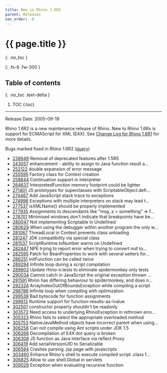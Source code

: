 ```yaml
---
title: New in Rhino 1.6R2
parent: Releases
nav_order: -8
---
```


# {{ page.title }}
{: .no_toc }

{: .fs-6 .fw-300 }

## Table of contents
{: .no_toc .text-delta }

1. TOC
{:toc}

---
Release Date: 2005-09-19

Rhino 1.6R2 is a new maintenance release of Rhino. New to Rhino 1.6Rx is support for ECMAScript for XML (E4X). See [Change Log for Rhino 1.6R1](./new_in_rhino_1.6r1) for more details.

Bugs marked fixed in Rhino 1.6R2 ([query](https://bugzilla.mozilla.org/buglist.cgi?query_format=advanced&short_desc_type=allwordssubstr&short_desc=&product=Rhino%20Graveyard&long_desc_type=substring&long_desc=&bug_file_loc_type=allwordssubstr&bug_file_loc=&status_whiteboard_type=allwordssubstr&status_whiteboard=&keywords_type=allwords&keywords=&resolution=FIXED&emailassigned_to1=1&emailtype1=exact&email1=&emailassigned_to2=1&emailreporter2=1&emailqa_contact2=1&emailtype2=exact&email2=&bugidtype=include&bug_id=&votes=&chfieldfrom=2004-11-29&chfieldto=2005-08-21&chfield=resolution&chfieldvalue=FIXED&cmdtype=doit&order=Reuse+same+sort+as+last+time&field0-0-0=noop&type0-0-0=noop&value0-0-0=))
- [238649](https://bugzilla.mozilla.org/show_bug.cgi?id=238649) Removal of deprecated features after 1.5R5
- [243057](https://bugzilla.mozilla.org/show_bug.cgi?id=243057) enhancement - ability to assign to Java function result a...
- [252122](https://bugzilla.mozilla.org/show_bug.cgi?id=252122) double expansion of error message
- [255595](https://bugzilla.mozilla.org/show_bug.cgi?id=255595) Factory class for Context creation
- [258844](https://bugzilla.mozilla.org/show_bug.cgi?id=258844) Continuation support in interpreter
- [264637](https://bugzilla.mozilla.org/show_bug.cgi?id=264637) InterpretedFunction memory footprint could be lighter
- [271401](https://bugzilla.mozilla.org/show_bug.cgi?id=271401) JS prototypes for superclasses with ScriptableObject.defi...
- [274467](https://bugzilla.mozilla.org/show_bug.cgi?id=274467) Add JavaScript stack trace to exceptions
- [274996](https://bugzilla.mozilla.org/show_bug.cgi?id=274996) Exceptions with multiple interpreters on stack may lead t...
- [277537](https://bugzilla.mozilla.org/show_bug.cgi?id=277537) isXMLName() should be properly implemented
- [277935](https://bugzilla.mozilla.org/show_bug.cgi?id=277935) Assignments to descendants like "msg..s = something" => f...
- [278701](https://bugzilla.mozilla.org/show_bug.cgi?id=278701) Minimised windows don't indicate that breakpoints have be...
- [280047](https://bugzilla.mozilla.org/show_bug.cgi?id=280047) Not implementing Scriptable in Undefined
- [280629](https://bugzilla.mozilla.org/show_bug.cgi?id=280629) When using the debugger within another program the only w...
- [281067](https://bugzilla.mozilla.org/show_bug.cgi?id=281067)  ThreadLocal in Context prevents class unloading
- [281247](https://bugzilla.mozilla.org/show_bug.cgi?id=281247) JDK compatibility via special class
- [281537](https://bugzilla.mozilla.org/show_bug.cgi?id=281537) ScriptRuntime.toNumber warns on Undefined
- [282447](https://bugzilla.mozilla.org/show_bug.cgi?id=282447) NPE trying to report error when trying to convert null to...
- [282595](https://bugzilla.mozilla.org/show_bug.cgi?id=282595) Patch for BeanProperties to work with several setters for...
- [286251](https://bugzilla.mozilla.org/show_bug.cgi?id=286251) initFunction can be called twice
- [289294](https://bugzilla.mozilla.org/show_bug.cgi?id=289294) Infinite loop during a script compilation
- [289603](https://bugzilla.mozilla.org/show_bug.cgi?id=289603) Update rhino-n.tests to eliminate spidermonkey only tests
- [290034](https://bugzilla.mozilla.org/show_bug.cgi?id=290034) Cannot catch in JavaScript the original exception thrown ...
- [291591](https://bugzilla.mozilla.org/show_bug.cgi?id=291591) Rhino has differing behaviour to spidermonkey, and does n...
- [292324](https://bugzilla.mozilla.org/show_bug.cgi?id=292324) ArrayIndexOutOfBoundsException while compiling a script
- [298786](https://bugzilla.mozilla.org/show_bug.cgi?id=298786) Infinite loop when compiling with optimization
- [299539](https://bugzilla.mozilla.org/show_bug.cgi?id=299539) Bad bytecode for function assignments
- [299613](https://bugzilla.mozilla.org/show_bug.cgi?id=299613) Runtime support for function-results-as-lvalue
- [302501](https://bugzilla.mozilla.org/show_bug.cgi?id=302501) constructor property shouldn't be readonly
- [303572](https://bugzilla.mozilla.org/show_bug.cgi?id=303572) Need access to underlying RhinoException in rethrown erro...
- [305323](https://bugzilla.mozilla.org/show_bug.cgi?id=305323) Rhino fails to select the appropriate overloaded method
- [305753](https://bugzilla.mozilla.org/show_bug.cgi?id=305753) NativeJavaMethod objects have incorrect parent when using...
- [306258](https://bugzilla.mozilla.org/show_bug.cgi?id=306258) Can not compile using Ant scripts under JDK 1.5
- [306268](https://bugzilla.mozilla.org/show_bug.cgi?id=306268) Decompilation of E4X dot query is broken
- [306308](https://bugzilla.mozilla.org/show_bug.cgi?id=306308) JS function as Java interface via reflect.Proxy
- [306419](https://bugzilla.mozilla.org/show_bug.cgi?id=306419) Add serialVersionUID to Serializable
- [306584](https://bugzilla.mozilla.org/show_bug.cgi?id=306584) Crashes parsing .jsp page with javascripts
- [303460](https://bugzilla.mozilla.org/show_bug.cgi?id=303460) Enhance Rhino's shell to execute compiled script .class f...
- [306825](https://bugzilla.mozilla.org/show_bug.cgi?id=306825) Allow to use shell.Global in servlets
- [309029](https://bugzilla.mozilla.org/show_bug.cgi?id=309029) Exception when evaluating recursive function